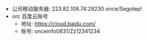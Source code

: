 - 公司移动服务器: 223.82.108.74:29230 once/Segotep!
- orc 百度云账号
  - 地址: https://cloud.baidu.com/
  - 账号: onceinfo0831/Zz12341234